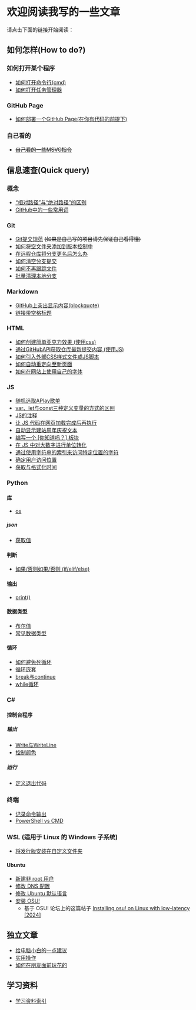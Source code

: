 # 欢迎阅读我写的一些文章
请点击下面的链接开始阅读：

## 如何怎样(How to do?)
### 如何打开某个程序
- [如何打开命令行(cmd)](https://duckduckstudio.github.io/Articles/如何怎样/如何打开命令提示符.html)
- [如何打开任务管理器](https://duckduckstudio.github.io/Articles/如何怎样/如何打开任务管理器.html)

### GitHub Page
- [如何部署一个GitHub Page(在你有代码的前提下)](https://duckduckstudio.github.io/Articles/#/如何怎样/GitHub%20Page/如何部署GitHub%20Page)

### 自己看的
- ~~[自己看的一些MSVC指令](https://duckduckstudio.github.io/Articles/#/如何怎样/MSVC部分指令)~~

## 信息速查(Quick query)
### 概念
- [“相对路径”与“绝对路径”的区别](https://duckduckstudio.github.io/Articles/#/信息速查/概念/“相对路径”与“绝对路径”的区别)
- [GitHub中的一些常用词](https://duckduckstudio.github.io/Articles/#/信息速查/概念/GitHub中的一些用词)

### Git
- [Git提交规范](https://duckduckstudio.github.io/Articles/#/信息速查/Git/Git提交规范) ~~(如果是自己写的项目请先保证自己看得懂)~~
- [如何将空文件夹添加到版本控制中](https://duckduckstudio.github.io/Articles/#/信息速查/Git/跟踪空文件夹)
- [在远程仓库将分支更名后怎么办](https://duckduckstudio.github.io/Articles/#/信息速查/Git/在远程仓库将分支更名后怎么办)
- [如何清空分支提交](https://duckduckstudio.github.io/Articles/#/信息速查/Git/清空提交)
- [如何不再跟踪文件](https://duckduckstudio.github.io/Articles/#/信息速查/Git/不再跟踪)
- [批量清理本地分支](https://duckduckstudio.github.io/Articles/#/信息速查/Git/批量清理本地分支)

### Markdown
- [GitHub上突出显示内容(blockquote)](https://duckduckstudio.github.io/Articles/#/信息速查/Markdown/GitHub突出显示)
- [链接带空格标题](https://duckduckstudio.github.io/Articles/#/信息速查/Markdown/链接带空格标题)

### HTML
- [如何创建简单亚克力效果 (使用css)](https://duckduckstudio.github.io/Articles/#/信息速查/html/如何创建简单亚克力效果)
- [通过GitHubAPI获取仓库最新提交内容 (使用JS)](https://duckduckstudio.github.io/Articles/#/信息速查/html/通过GitHubAPI获取仓库最新提交内容)
- [如何引入外部CSS样式文件或JS脚本](https://duckduckstudio.github.io/Articles/#/信息速查/html/如何引入外部css或js)
- [如何自动重定向至新页面](https://duckduckstudio.github.io/Articles/#/信息速查/html/自动重定向)
- [如何在网站上使用自己的字体](https://duckduckstudio.github.io/Articles/#/信息速查/html/如何在网站上使用自己的字体)

### JS
- [随机选取APlay歌单](https://duckduckstudio.github.io/Articles/#/信息速查/JS/随机歌单)
- [var、let与const三种定义变量的方式的区别](https://duckduckstudio.github.io/Articles/#/信息速查/JS/var、let与const)
- [JS的注释](https://duckduckstudio.github.io/Articles/#/信息速查/JS/关于注释)
- [让 JS 代码在网页加载完成后再执行](https://duckduckstudio.github.io/Articles/#/信息速查/JS/加载完成后再执行)
- [自动显示建站周年庆祝文本](https://duckduckstudio.github.io/Articles/#/信息速查/JS/自动显示建站周年庆祝文本)
- [编写一个 [你知道吗？] 板块](https://duckduckstudio.github.io/Articles/#/信息速查/JS/你知道吗)
- [在 JS 中对大数字进行单位转化](https://duckduckstudio.github.io/Articles/#/信息速查/JS/数字单位转化)
- [通过使用字符串的索引来访问特定位置的字符](https://duckduckstudio.github.io/Articles/#/信息速查/JS/索引特定位置的字符)
- [确定用户访问位置](https://duckduckstudio.github.io/Articles/#/信息速查/JS/确定用户位置)
- [获取与格式化时间](https://duckduckstudio.github.io/Articles/#/信息速查/JS/获取与格式化时间)

### Python
#### 库
- [os](https://duckduckstudio.github.io/Articles/#/信息速查/Python/库/os模块/index)

##### json
- [获取值](https://duckduckstudio.github.io/Articles/#/信息速查/Python/库/json/获取值)

#### 判断
- [如果/否则如果/否则 (if/elif/else)](https://duckduckstudio.github.io/Articles/#/信息速查/Python/判断/if_elif_else)

#### 输出
- [print()](https://duckduckstudio.github.io/Articles/#/信息速查/Python/输出/print())

#### 数据类型
- [布尔值](https://duckduckstudio.github.io/Articles/#/信息速查/Python/数据类型/布尔值)
- [常见数据类型](https://duckduckstudio.github.io/Articles/#/信息速查/Python/数据类型/数据类型)

#### 循环
- [如何避免死循环](https://duckduckstudio.github.io/Articles/#/信息速查/Python/循环/如何避免死循环)
- [循环嵌套](https://duckduckstudio.github.io/Articles/#/信息速查/Python/循环/循环嵌套)
- [break与continue](https://duckduckstudio.github.io/Articles/#/信息速查/Python/循环/break与continue)
- [while循环](https://duckduckstudio.github.io/Articles/#/信息速查/Python/循环/while)

### C#
#### 控制台程序
##### 输出
- [Write与WriteLine](https://duckduckstudio.github.io/Articles/#/信息速查/csharp/控制台程序/输出/Write与WriteLine)
- [控制颜色](https://duckduckstudio.github.io/Articles/#/信息速查/csharp/控制台程序/输出/控制颜色.md)

##### 运行
- [定义退出代码](https://duckduckstudio.github.io/Articles/#/信息速查/csharp/控制台程序/运行/定义退出代码)

### 终端
- [记录命令输出](https://duckduckstudio.github.io/Articles/#/信息速查/终端/记录命令输出)
- [PowerShell vs CMD](https://duckduckstudio.github.io/Articles/#/信息速查/终端/PowerShellvsCMD)

### WSL (适用于 Linux 的 Windows 子系统)
- [将发行版安装在自定义文件夹](https://duckduckstudio.github.io/Articles/#/信息速查/WSL/安装在自定义文件夹)

#### Ubuntu
- [新建非 root 用户](https://duckduckstudio.github.io/Articles/#/信息速查/WSL/Ubuntu/新建非root用户)
- [修改 DNS 配置](https://duckduckstudio.github.io/Articles/#/信息速查/WSL/Ubuntu/修改DNS)
- [修改 Ubuntu 默认语言](https://duckduckstudio.github.io/Articles/#/信息速查/WSL/Ubuntu/修改Ubuntu语言)
- [安装 OSU!](https://duckduckstudio.github.io/Articles/#/信息速查/WSL/Ubuntu/安装OSU)
  - 基于 OSU! 论坛上的这篇帖子 [Installing osu! on Linux with low-latency [2024]](https://osu.ppy.sh/community/forums/topics/1248084)

## 独立文章
- [给电脑小白的一点建议](https://duckduckstudio.github.io/Articles/#/给电脑小白的一点建议)
- [实用操作](https://duckduckstudio.github.io/Articles/#/实用操作)
- [如何在朋友面前玩花的](https://duckduckstudio.github.io/Articles/#/想玩花的可以看这篇)

## 学习资料
- [学习资料索引](https://duckduckstudio.github.io/Articles/#/学习资料/)
